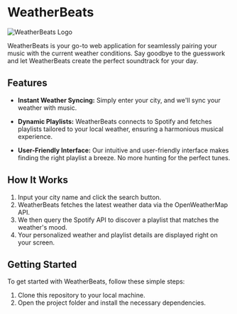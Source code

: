 
# WeatherBeats

![WeatherBeats Logo](weatherbeats-logo.png)

WeatherBeats is your go-to web application for seamlessly pairing your music with the current weather conditions. Say goodbye to the guesswork and let WeatherBeats create the perfect soundtrack for your day.

## Features

- **Instant Weather Syncing:** Simply enter your city, and we'll sync your weather with music.

- **Dynamic Playlists:** WeatherBeats connects to Spotify and fetches playlists tailored to your local weather, ensuring a harmonious musical experience.

- **User-Friendly Interface:** Our intuitive and user-friendly interface makes finding the right playlist a breeze. No more hunting for the perfect tunes.

## How It Works

1. Input your city name and click the search button.
2. WeatherBeats fetches the latest weather data via the OpenWeatherMap API.
3. We then query the Spotify API to discover a playlist that matches the weather's mood.
4. Your personalized weather and playlist details are displayed right on your screen.

## Getting Started

To get started with WeatherBeats, follow these simple steps:

1. Clone this repository to your local machine.
2. Open the project folder and install the necessary dependencies.
